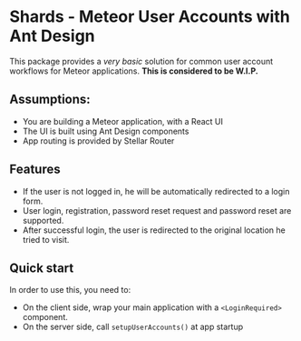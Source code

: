# Shards - Meteor User Accounts with Ant Design

This package provides a _very basic_ solution for common user account workflows for Meteor applications.
**This is considered to be W.I.P.**

## Assumptions:
 - You are building a Meteor application, with a React UI
 - The UI is built using Ant Design components
 - App routing is provided by Stellar Router

## Features

* If the user is not logged in, he will be automatically redirected to a login form.
* User login, registration, password reset request and password reset are supported.
* After successful login, the user is redirected to the original location he tried to visit.

## Quick start

In order to use this, you need to:
 * On the client side, wrap your main application with a `<LoginRequired>` component.
 * On the server side, call `setupUserAccounts()` at app startup
